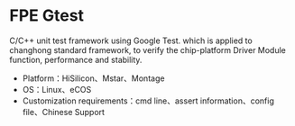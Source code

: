 FPE Gtest
====

C/C++ unit test framework using Google Test. which is applied to changhong standard framework, to verify the chip-platform Driver Module function, performance and stability.

- Platform：HiSilicon、Mstar、Montage
- OS：Linux、eCOS
- Customization requirements：cmd line、assert information、config file、Chinese Support





